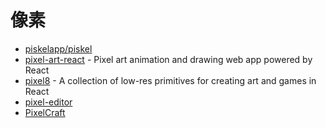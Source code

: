 # 像素

- [piskelapp/piskel](https://github.com/piskelapp/piskel)
- [pixel-art-react](https://github.com/jvalen/pixel-art-react) - Pixel art animation and drawing web app powered by React
- [pixel8](https://github.com/vsmode/pixel8) - A collection of low-res primitives for creating art and games in React
- [pixel-editor](https://github.com/lospec/pixel-editor)
- [PixelCraft](https://github.com/rgab1508/PixelCraft)

